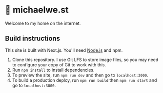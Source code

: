 # 🏡 michaelwe.st

Welcome to my home on the internet.

## Build instructions

This site is built with Next.js. You'll need [Node.js](https://nodejs.org/download/) and npm.

1. Clone this repository. I use Git LFS to store image files, so you may need to configure your copy of Git to work with this.
2. Run `npm install` to install dependencies.
3. To preview the site, run `npm run dev` and then go to `localhost:3000`.
4. To build a production deploy, run `npm run build` then `npm run start` and go to `localhost:3000`.
